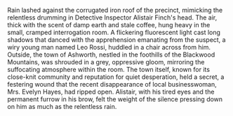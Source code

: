 Rain lashed against the corrugated iron roof of the precinct, mimicking the relentless drumming in Detective Inspector Alistair Finch's head.  The air, thick with the scent of damp earth and stale coffee, hung heavy in the small, cramped interrogation room.  A flickering fluorescent light cast long shadows that danced with the apprehension emanating from the suspect, a wiry young man named Leo Rossi, huddled in a chair across from him.  Outside, the town of Ashworth, nestled in the foothills of the Blackwood Mountains, was shrouded in a grey, oppressive gloom, mirroring the suffocating atmosphere within the room.  The town itself, known for its close-knit community and reputation for quiet desperation, held a secret, a festering wound that the recent disappearance of local businesswoman, Mrs. Evelyn Hayes, had ripped open.  Alistair, with his tired eyes and the permanent furrow in his brow, felt the weight of the silence pressing down on him as much as the relentless rain.
